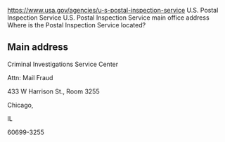 

https://www.usa.gov/agencies/u-s-postal-inspection-service
U.S. Postal Inspection Service
U.S. Postal Inspection Service main office address
Where is the Postal Inspection Service located?

Main address
------------

Criminal Investigations Service Center

Attn: Mail Fraud

433 W Harrison St., Room 3255

Chicago,

IL

60699-3255
